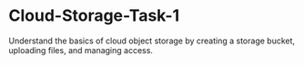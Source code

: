 # Cloud-Storage-Task-1
Understand the basics of cloud object storage by creating a storage bucket, uploading files, and managing access.
